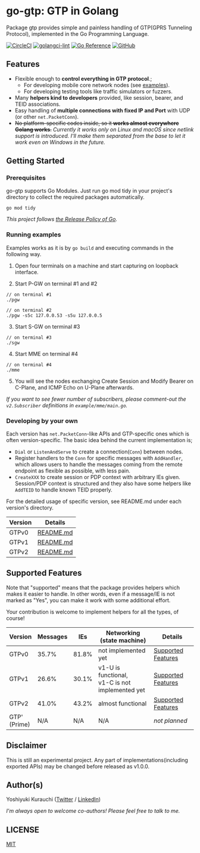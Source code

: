 # go-gtp: GTP in Golang

Package gtp provides simple and painless handling of GTP(GPRS Tunneling Protocol), implemented in the Go Programming Language.

[![CircleCI](https://circleci.com/gh/wmnsk/go-gtp.svg?style=shield)](https://circleci.com/gh/wmnsk/go-gtp)
[![golangci-lint](https://github.com/wmnsk/go-gtp/actions/workflows/golangci-lint.yml/badge.svg)](https://github.com/wmnsk/go-gtp/actions/workflows/golangci-lint.yml)
[![Go Reference](https://pkg.go.dev/badge/github.com/wmnsk/go-gtp.svg)](https://pkg.go.dev/github.com/wmnsk/go-gtp)
[![GitHub](https://img.shields.io/github/license/mashape/apistatus.svg)](https://github.com/wmnsk/go-gtp/blob/master/LICENSE)

## Features

* Flexible enough to **control everything in GTP protocol**.;
  * For developing mobile core network nodes (see [examples](./examples)).
  * For developing testing tools like traffic simulators or fuzzers.
* Many **helpers kind to developers** provided, like session, bearer, and TEID associations.
* Easy handling of **multiple connections with fixed IP and Port** with UDP (or other `net.PacketConn`).
* ~~No platform-specific codes inside, so it **works almost everywhere Golang works**.~~ _Currently it works only on Linux and macOS since netlink support is introduced. I'll make them separated from the base to let it work even on Windows in the future._

## Getting Started

### Prerequisites

go-gtp supports Go Modules. Just run go mod tidy in your project's directory to collect the required packages automatically.

```
go mod tidy
```

_This project follows [the Release Policy of Go](https://golang.org/doc/devel/release.html#policy)._

### Running examples

Examples works as it is by `go build` and executing commands in the following way.

1. Open four terminals on a machine and start capturing on loopback interface.

2. Start P-GW on terminal #1 and #2
```shell-session
// on terminal #1
./pgw

// on terminal #2
./pgw -s5c 127.0.0.53 -s5u 127.0.0.5
```

3. Start S-GW on terminal #3

```shell-session
// on terminal #3
./sgw
```

4. Start MME on terminal #4

```shell-session
// on terminal #4
./mme
```

5. You will see the nodes exchanging Create Session and Modify Bearer on C-Plane, and ICMP Echo on U-Plane afterwards.

_If you want to see fewer number of subscribers, please comment-out the `v2.Subscriber` definitions in `example/mme/main.go`._

### Developing by your own

Each version has `net.PacketConn`-like APIs and GTP-specific ones which is often version-specific.
The basic idea behind the current implementation is;

* `Dial` or `ListenAndServe` to create a connection(`Conn`) between nodes.
* Register handlers to the `Conn` for specific messages with `AddHandler`, which allows users to handle the messages coming from the remote endpoint as flexible as possible, with less pain.
* `CreateXXX` to create session or PDP context with arbitrary IEs given. Session/PDP context is structured and they also have some helpers like `AddTEID` to handle known TEID properly.

For the detailed usage of specific version, see README.md under each version's directory.

| Version | Details                      |
|---------|------------------------------|
| GTPv0   | [README.md](gtpv0/README.md) |
| GTPv1   | [README.md](gtpv1/README.md) |
| GTPv2   | [README.md](gtpv2/README.md) |

## Supported Features

Note that "supported" means that the package provides helpers which makes it easier to handle.
In other words, even if a message/IE is not marked as "Yes", you can make it work with some additional effort.

Your contribution is welcome to implement helpers for all the types, of course!

| Version           | Messages | IEs   | Networking (state machine)                           | Details                                                  |
|-------------------|----------|-------|------------------------------------------------------|----------------------------------------------------------|
| GTPv0             | 35.7%    | 81.8% | not implemented yet                                  | [Supported Features](gtpv0/README.md#supported-features) |
| GTPv1             | 26.6%    | 30.1% | v1-U is functional, <br> v1-C is not implemented yet | [Supported Features](gtpv1/README.md#supported-features) |
| GTPv2             | 41.0%    | 43.2% | almost functional                                    | [Supported Features](gtpv2/README.md#supported-features) |
| GTP' <br> (Prime) | N/A      | N/A   | N/A                                                  | _not planned_                                            |

## Disclaimer

This is still an experimental project. Any part of implementations(including exported APIs) may be changed before released as v1.0.0.

## Author(s)

Yoshiyuki Kurauchi ([Twitter](https://twitter.com/wmnskdmms) / [LinkedIn](https://www.linkedin.com/in/yoshiyuki-kurauchi/))

_I'm always open to welcome co-authors! Please feel free to talk to me._

## LICENSE

[MIT](https://github.com/wmnsk/go-gtp/blob/master/LICENSE)
